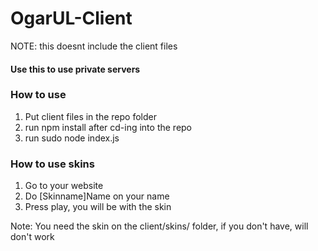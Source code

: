 # OgarUL-Client
NOTE: this doesnt include the client files

#### Use this to use private servers

### How to use
1. Put client files in the repo folder
2. run npm install after cd-ing into the repo
3. run sudo node index.js

### How to use skins
1. Go to your website
2. Do [Skinname]Name on your name
3. Press play, you will be with the skin

Note: You need the skin on the client/skins/ folder, if you don't have, will don't work
